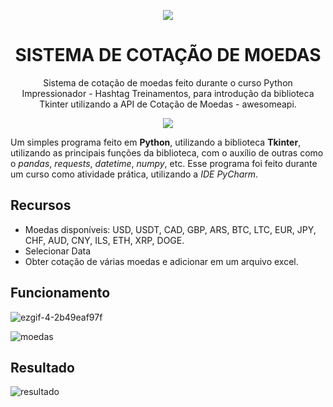 <p align="center"><img src="https://user-images.githubusercontent.com/120461225/214974944-9a358a5a-40ff-4970-8d39-2aa4666a9b67.png"></p>
<h1 align="center">SISTEMA DE COTAÇÃO DE MOEDAS</h1>
<p align="center">Sistema de cotação de moedas feito durante o curso Python Impressionador - Hashtag Treinamentos, para introdução da biblioteca Tkinter
utilizando a API de Cotação de Moedas - awesomeapi.</p>


<p align="center"><img src="https://user-images.githubusercontent.com/120461225/214975944-cf1403d7-6d23-4d40-bcf5-a54bf85047e9.png"></p>

<p>Um simples programa feito em <strong>Python</strong>, utilizando a biblioteca <strong>Tkinter</strong>, utilizando as principais fun&ccedil;&otilde;es da biblioteca, com o aux&iacute;lio de outras como o <em>pandas</em>, <em>requests</em>, <em>datetime</em>, <em>numpy</em>, etc. Esse programa foi feito durante um curso como atividade pr&aacute;tica, utilizando a <em>IDE PyCharm</em>.</p>

## Recursos
<ul>
	<li>Moedas dispon&iacute;veis: USD, USDT, CAD, GBP, ARS, BTC, LTC, EUR, JPY, CHF, AUD, CNY, ILS, ETH, XRP, DOGE.</li>
 <li>Selecionar Data</li>
 <li>Obter cotação de várias moedas e adicionar em um arquivo excel.</li>
</ul>

## Funcionamento

![ezgif-4-2b49eaf97f](https://user-images.githubusercontent.com/120461225/214979000-e4873506-1d3e-4275-a3ba-1f53fd4fe144.gif)

![moedas](https://user-images.githubusercontent.com/120461225/214979313-51f6ce4d-a95b-41cf-b261-0d9010e40948.jpg)

## Resultado
![resultado](https://user-images.githubusercontent.com/120461225/214979315-b2ab1df8-01ad-4942-bdeb-814ae8c37a08.jpg)

</body>
